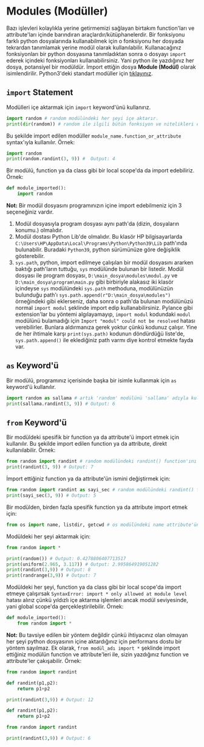 # Modules (Modüller)
Bazı işlevleri kolaylıkla yerine getirmemizi sağlayan birtakım function'ları ve attribute'ları içinde barındıran araçlardır/kütüphanelerdir. Bir fonksiyonu farklı python dosyalarında kullanabilmek için o fonksiyonu her dosyada tekrardan tanımlamak yerine modül olarak kullanılabilir. Kullanacağınız fonksiyonları bir python dosyasına tanımladıktan sonra o dosyayı `import` ederek içindeki fonksiyonları kullanabilirsiniz. Yani python ile yazdığınız her dosya, potansiyel bir modüldür. İmport ettiğin dosya **Module (Modül)** olarak isimlendirilir. Python3'deki standart modüller için [tıklayınız](https://docs.python.org/3/library/).

## `import` Statement
Modülleri içe aktarmak için `import` keyword'ünü kullanırız.
```py
import random # random modülündeki her şeyi içe aktarır.
print(dir(random)) # random ile ilgili bütün fonksiyon ve nitelikleri ekrana basar.
```
Bu şekilde import edilen modüller `module_name.function_or_attribute` syntax'ıyla kullanılır. Örnek:
```py
import random
print(random.randint(3, 9)) #  Output: 4
```
Bir modülü, function ya da class gibi bir local scope'da da import edebiliriz. Örnek:
```py
def module_imported():
    import random
```
**Not:** Bir modül dosyasını programınızın içine import edebilmeniz için 3 seçeneğiniz vardır.
1. Modül dosyasıyla program dosyası aynı path'da (dizin, dosyaların konumu.) olmalıdır.
2. Modül dostası Python Lib'de olmalıdır. Bu klasör HP bilgisayarlarda `C:\Users\HP\AppData\Local\Programs\Python\Python39\Lib` path'ında bulunabilir. Buradaki `Python39`, python sürümünüze göre değişiklik gösterebilir.
3. `sys.path`, python, import edilmeye çalışılan bir modül dosyasını ararken baktığı path'ların tuttuğu, `sys` modülünde bulunan bir listedir. Modül dosyası ile program dosyası, `D:\main_dosya\modules\modul.py` ve `D:\main_dosya\program\main.py` gibi birbiriyle alakasız iki klasör içindeyse `sys` modülündeki `sys.path` methoduna, modülünüzün bulunduğu path'ı `sys.path.append(r"D:\main_dosya\modules")` örneğindeki gibi eklerseniz, daha sonra o path'da bulunan modülünüzü normal `import modul` şeklinde import edip kullanabilirsiniz. Pylance gibi extension'lar bu yöntemi algılayamayıp, `import modul` kodundaki `modul` modülünü bulamadığı için `Import "modul" could not be resolved` hatası verebilirler. Bunlara aldırmanıza gerek yoktur çünkü kodunuz çalışır. Yine de her ihtimale karşı `print(sys.path)` kodunun döndürdüğü liste'de, `sys.path.append()` ile eklediğiniz path varmı diye kontrol etmekte fayda var.

## `as` Keyword'ü
Bir modülü, programınız içerisinde başka bir isimle kullanmak için `as` keyword'ü kullanılır.
```py
import random as sallama # artık 'random' modülünü 'sallama' adıyla kullanabiliriz.
print(sallama.randint(3, 9)) # Output: 6
```

## `from` Keyword'ü
Bir modüldeki spesifik bir function ya da attribute'ü import etmek için kullanılır. Bu şekilde import edilen function ya da attribute, direkt kullanılabilir. Örnek:
```py
from random import randint # random modülündeki randint() function'ını içe aktarır.
print(randint(3, 9)) # Output: 7
```
İmport ettiğiniz function ya da attribute'ün ismini değiştirmek için:
```py
from random import randint as sayi_sec # random modülündeki randint() function'ını, 'sayi_sec' adıyla içe aktarır.
print(sayi_sec(3, 9)) # Output: 5
```
Bir modülden, birden fazla spesifik function ya da attribute import etmek için:
```py
from os import name, listdir, getcwd # os modülündeki name attribute'ünü, listdir ve getcwd function'larını içe aktarır.
```
Modüldeki her şeyi aktarmak için:
```py
from random import *

print(random()) # Output: 0.4278806407713517
print(uniform(2.965, 3.117)) # Output: 2.995864919051282
print(randint(3,9)) # Output: 8
print(randrange(3,9)) # Output: 7 
```
Modüldeki her şeyi, function ya da class gibi bir local scope'da import etmeye çalışırsak `SyntaxError: import * only allowed at module level` hatası alırız çünkü yıldızlı içe aktarma işlemleri ancak modül seviyesinde, yani global scope'da gerçekleştirilebilir. Örnek:
```py
def module_imported():
    from random import *
```
**Not:** Bu tavsiye edilen bir yöntem değildir çünkü ihtiyacınız olan olmayan her şeyi python dosyasının içine aktardığınız için performans dostu bir yöntem sayılmaz. Ek olarak, `from modül_adı import *` şeklinde import ettiğiniz modülün function ve attribute'leri ile, sizin yazdığınız function ve attribute'ler çakışabilir. Örnek:
```py
from random import randint

def randint(p1,p2):
    return p1+p2

print(randint(3,9)) # Output: 12
```
```py
def randint(p1,p2):
    return p1+p2

from random import randint

print(randint(3,9)) # Output: 6
```
